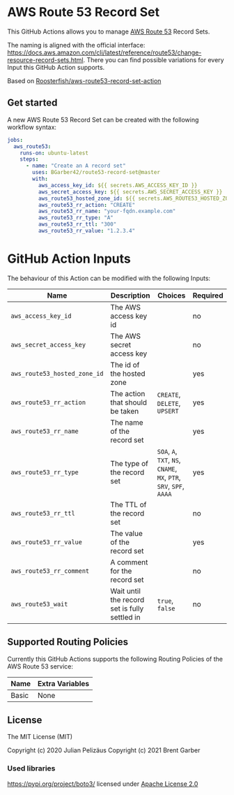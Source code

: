 # AWS Route 53 Record Set

This GitHub Actions allows you to manage [AWS Route 53](https://aws.amazon.com/route53/) Record Sets. 

The naming is aligned with the official interface: https://docs.aws.amazon.com/cli/latest/reference/route53/change-resource-record-sets.html. There you can find possible variations for every Input this GitHub Action supports.

Based on [Roosterfish/aws-route53-record-set-action](https://github.com/Roosterfish/aws-route53-record-set-action)
## Get started

A new AWS Route 53 Record Set can be created with the following workflow syntax:

```yaml
jobs:
  aws_route53:
    runs-on: ubuntu-latest
    steps:
      - name: "Create an A record set"
        uses: BGarber42/route53-record-set@master
        with: 
          aws_access_key_id: ${{ secrets.AWS_ACCESS_KEY_ID }}
          aws_secret_access_key: ${{ secrets.AWS_SECRET_ACCESS_KEY }}
          aws_route53_hosted_zone_id: ${{ secrets.AWS_ROUTE53_HOSTED_ZONE_ID }}
          aws_route53_rr_action: "CREATE"
          aws_route53_rr_name: "your-fqdn.example.com"
          aws_route53_rr_type: "A"
          aws_route53_rr_ttl: "300"
          aws_route53_rr_value: "1.2.3.4"
```

# GitHub Action Inputs

The behaviour of this Action can be modified with the following Inputs:

Name | Description | Choices | Required
--- | --- | --- | ---
`aws_access_key_id` | The AWS access key id | | no
`aws_secret_access_key` | The AWS secret access key | | no
`aws_route53_hosted_zone_id` | The id of the hosted zone | | yes
`aws_route53_rr_action` | The action that should be taken | `CREATE`, `DELETE`, `UPSERT` | yes
`aws_route53_rr_name` | The name of the record set | | yes
`aws_route53_rr_type` | The type of the record set | `SOA`, `A`, `TXT`, `NS`, `CNAME`, `MX`, `PTR`, `SRV`, `SPF`, `AAAA` | yes
`aws_route53_rr_ttl` | The TTL of the record set | | no
`aws_route53_rr_value` | The value of the record set | | yes
`aws_route53_rr_comment` | A comment for the record set | | no
`aws_route53_wait` | Wait until the record set is fully settled in | `true`, `false` | no

## Supported Routing Policies

Currently this GitHub Actions supports the following Routing Policies of the AWS Route 53 service:

Name | Extra Variables
--- | ---
Basic | None

## License

The MIT License (MIT)

Copyright (c) 2020 Julian Pelizäus
Copyright (c) 2021 Brent Garber

### Used libraries

https://pypi.org/project/boto3/ licensed under [Apache License 2.0](https://github.com/boto/boto3/blob/develop/LICENSE)

